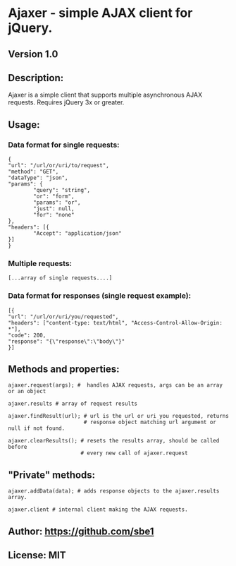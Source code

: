 # Ajaxer - simple AJAX client for jQuery.

## Version 1.0

## Description:
Ajaxer is a simple client that supports multiple asynchronous AJAX requests. Requires jQuery 3x or greater.

## Usage:

### Data format for single requests:

    {
	"url": "/url/or/uri/to/request",
	"method": "GET",
	"dataType": "json",
	"params": {
            "query": "string",
            "or": "form",
            "params": "or",
            "just": null,
            "for": "none"
	},
	"headers": [{
            "Accept": "application/json"
	}]
    }

### Multiple requests:

    [...array of single requests....]

### Data format for responses (single request example):

    [{
	"url": "/url/or/uri/you/requested",
	"headers": ["content-type: text/html", "Access-Control-Allow-Origin: *"],
	"code": 200,
	"response": "{\"response\":\"body\"}"
    }]

## Methods and properties:

    ajaxer.request(args); #  handles AJAX requests, args can be an array or an object
    
    ajaxer.results # array of request results
    
    ajaxer.findResult(url); # url is the url or uri you requested, returns
                            # response object matching url argument or null if not found.
    
    ajaxer.clearResults(); # resets the results array, should be called before
                           # every new call of ajaxer.request

## "Private" methods:

    ajaxer.addData(data); # adds response objects to the ajaxer.results array.

    ajaxer.client # internal client making the AJAX requests.

## Author: https://github.com/sbe1
## License: MIT

    
